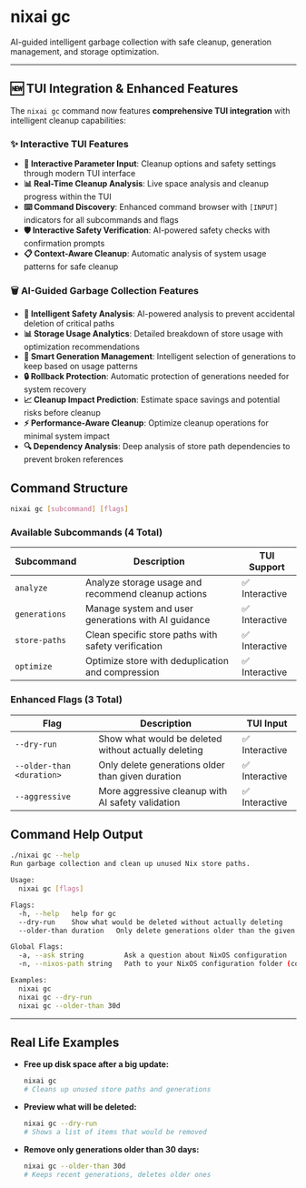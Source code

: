 # nixai gc

AI-guided intelligent garbage collection with safe cleanup, generation management, and storage optimization.

---

## 🆕 TUI Integration & Enhanced Features

The `nixai gc` command now features **comprehensive TUI integration** with intelligent cleanup capabilities:

### ✨ **Interactive TUI Features**
- **🎯 Interactive Parameter Input**: Cleanup options and safety settings through modern TUI interface
- **📊 Real-Time Cleanup Analysis**: Live space analysis and cleanup progress within the TUI
- **⌨️ Command Discovery**: Enhanced command browser with `[INPUT]` indicators for all subcommands and flags
- **🛡️ Interactive Safety Verification**: AI-powered safety checks with confirmation prompts
- **📋 Context-Aware Cleanup**: Automatic analysis of system usage patterns for safe cleanup

### 🗑️ **AI-Guided Garbage Collection Features**
- **🧠 Intelligent Safety Analysis**: AI-powered analysis to prevent accidental deletion of critical paths
- **📊 Storage Usage Analytics**: Detailed breakdown of store usage with optimization recommendations
- **🎯 Smart Generation Management**: Intelligent selection of generations to keep based on usage patterns
- **🔒 Rollback Protection**: Automatic protection of generations needed for system recovery
- **📈 Cleanup Impact Prediction**: Estimate space savings and potential risks before cleanup
- **⚡ Performance-Aware Cleanup**: Optimize cleanup operations for minimal system impact
- **🔍 Dependency Analysis**: Deep analysis of store path dependencies to prevent broken references

## Command Structure

```sh
nixai gc [subcommand] [flags]
```

### Available Subcommands (4 Total)

| Subcommand | Description | TUI Support |
|------------|-------------|-------------|
| `analyze` | Analyze storage usage and recommend cleanup actions | ✅ Interactive |
| `generations` | Manage system and user generations with AI guidance | ✅ Interactive |
| `store-paths` | Clean specific store paths with safety verification | ✅ Interactive |
| `optimize` | Optimize store with deduplication and compression | ✅ Interactive |

### Enhanced Flags (3 Total)

| Flag | Description | TUI Input |
|------|-------------|-----------|
| `--dry-run` | Show what would be deleted without actually deleting | ✅ Interactive |
| `--older-than <duration>` | Only delete generations older than given duration | ✅ Interactive |
| `--aggressive` | More aggressive cleanup with AI safety validation | ✅ Interactive |

## Command Help Output

```sh
./nixai gc --help
Run garbage collection and clean up unused Nix store paths.

Usage:
  nixai gc [flags]

Flags:
  -h, --help   help for gc
  --dry-run    Show what would be deleted without actually deleting
  --older-than duration   Only delete generations older than the given duration (e.g. 30d)

Global Flags:
  -a, --ask string          Ask a question about NixOS configuration
  -n, --nixos-path string   Path to your NixOS configuration folder (containing flake.nix or configuration.nix)

Examples:
  nixai gc
  nixai gc --dry-run
  nixai gc --older-than 30d
```

---

## Real Life Examples

- **Free up disk space after a big update:**
  ```sh
  nixai gc
  # Cleans up unused store paths and generations
  ```
- **Preview what will be deleted:**
  ```sh
  nixai gc --dry-run
  # Shows a list of items that would be removed
  ```
- **Remove only generations older than 30 days:**
  ```sh
  nixai gc --older-than 30d
  # Keeps recent generations, deletes older ones
  ```
